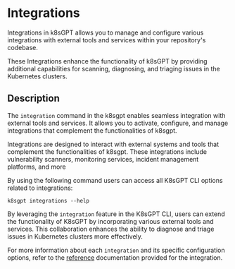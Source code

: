 # Integrations

Integrations in k8sGPT allows you to manage and configure various integrations with external tools and services within your repository's codebase.

These Integrations enhance the functionality of k8sGPT by providing additional capabilities for scanning, diagnosing, and triaging issues in the Kubernetes clusters.

## Description

The `integration` command in the k8sgpt enables seamless integration with external tools and services. It allows you to activate, configure, and manage integrations that complement the functionalities of k8sgpt.

Integrations are designed to interact with external systems and tools that complement the functionalities of k8sgpt. These integrations include vulnerability scanners, monitoring services, incident management platforms, and more

By using the following command users can access all K8sGPT CLI options related to integrations:

```
k8sgpt integrations --help
```

By leveraging the `integration` feature in the K8sGPT CLI, users can extend the functionality of K8sGPT by incorporating various external tools and services.
This collaboration enhances the ability to diagnose and triage issues in Kubernetes clusters more effectively.

For more information about each `integration` and its specific configuration options, refer to the [reference](https://docs.k8sgpt.ai/reference/cli/filters/) documentation provided for the integration.
